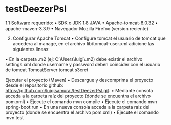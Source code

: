 # testDeezerPsl

1.1 Software requerido: 
• SDK o JDK 1.8 JAVA 
• Apache-tomcat-8.0.32 
• apache-maven-3.3.9
• Navegador Mozilla Firefox (version reciente)

2. Configurar Apache Tomcat
• Configure tomcat el usuario de tomcat que accedera al manage, en el archivo lib/tomcat-user.xml adicione las siguientes lineas:
  <role rolename="manager"/>
  <user username="tomcat" password="s3cret" roles="manager"/>
  <role rolename="manager-gui"/>
  <user username="tomcat" password="s3cret" roles="manager-gui"/>
• En la carpeta .m2 (ej: C:\Users\luigi\.m2) debe existir el archivo settings.xml donde username y password deben coincider con el      usuario de tomcat
  <settings xmlns="http://maven.apache.org/SETTINGS/1.0.0"
   xmlns:xsi="http://www.w3.org/2001/XMLSchema-instance"
   xsi:schemaLocation="http://maven.apache.org/SETTINGS/1.0.0
   http://maven.apache.org/xsd/settings-1.0.0.xsd">
   <localRepository/>
   <interactiveMode/>
   <usePluginRegistry/>
   <offline/>
   <pluginGroups/>
   <servers>
     <server>
       <id>TomcatServer</id>
       <username>tomcat</username>
       <password>s3cret</password>
     </server>
   </servers>
   <mirrors/>
   <proxies/>
   <profiles/>
   <activeProfiles/>
  </settings>


Ejecutar el proyecto (Maven)
• Descargue y descomprima el proyecto desde el repositorio github: https://github.com/luigisamurai/testDeezerPsl.git.
• Mediante consola acceda a la carpeta raíz del proyecto (donde se encuentra el archivo pom.xml)
• Ejecute el comando mvn compile
• Ejecute el comando mvn spring-boot:run
• En una nueva consola acceda a la carpeta raiz del proyecto (donde se encuentra el archivo pom.xml)
• Ejecute el comando mvn test

